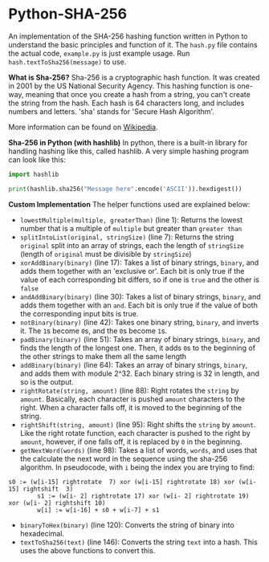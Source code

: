 # Python-SHA-256
An implementation of the SHA-256 hashing function written in Python to understand the basic principles and function of it.
The `hash.py` file contains the actual code, `example.py` is just example usage. Run `hash.textToSha256(message)` to use.

**What is Sha-256?**
Sha-256 is a cryptographic hash function. It was created in 2001 by the US National Security Agency. This hashing function is one-way, meaning that once you create a hash from a string, you can't create the string from the hash. Each hash is 64 characters long, and includes numbers and letters. 'sha' stands for 'Secure Hash Algorithm'. 

More information can be found on [Wikipedia](https://wikipedia.org/wiki/SHA-2).

**Sha-256 in Python (with hashlib)**
In python, there is a built-in library for handling hashing like this, called hashlib. A very simple hashing program can look like this:
```python
import hashlib

print(hashlib.sha256("Message here".encode('ASCII')).hexdigest())
```

**Custom Implementation**
The helper functions used are explained below:
- `lowestMultiple(multiple, greaterThan)` (line 1): Returns the lowest number that is a multiple of `multiple` but greater than `greater than`
- `splitIntoList(original, stringSize)` (line 7): Returns the string `original` split into an array of strings, each the length of `stringSize` (length of `original` must be divisible by `stringSize`)
- `xorAddBinary(binary)` (line 17): Takes a list of binary strings, `binary`, and adds them together with an 'exclusive or'. Each bit is only true if the value of each corresponding bit differs, so if one is `true` and the other is `false`
- `andAddBinary(binary)` (line 30): Takes a list of binary strings, `binary`, and adds them together with an `and`. Each bit is only true if the value of both the corresponding input bits is true.
- `notBinary(binary)` (line 42): Takes one binary string, `binary`, and inverts it. The `1`s become `0`s, and the `0`s become `1`s.
- `padBinary(binary)` (line 51): Takes an array of binary strings, `binary`, and finds the length of the longest one. Then, it adds `0`s to the beginning of the other strings to make them all the same length
- `addBinary(binary)` (line 64): Takes an array of binary strings, `binary`, and adds them with module 2^32. Each binary string is 32 in length, and so is the output. 
- `rightRotate(string, amount)` (line 88): Right rotates the `string` by `amount`. Basically, each character is pushed `amount` characters to the right. When a character falls off, it is moved to the beginning of the string.
- `rightShift(string, amount)` (line 95): Right shifts the `string` by `amount`. Like the right rotate function, each character is pushed to the right by `amount`, however, if one falls off, it is replaced by `0` in the beginning.
- `getNextWord(words)` (line 98): Takes a list of words, `words`, and uses that the calculate the next word in the sequence using the sha-256 algorithm. In pseudocode, with `i` being the index you are trying to find:
```
s0 := (w[i-15] rightrotate  7) xor (w[i-15] rightrotate 18) xor (w[i-15] rightshift  3)
        s1 := (w[i- 2] rightrotate 17) xor (w[i- 2] rightrotate 19) xor (w[i- 2] rightshift 10)
        w[i] := w[i-16] + s0 + w[i-7] + s1
```
- `binaryToHex(binary)` (line 120): Converts the string of binary into hexadecimal.
- `textToSha256(text)` (line 146): Converts the string `text` into a hash. This uses the above functions to convert this.
